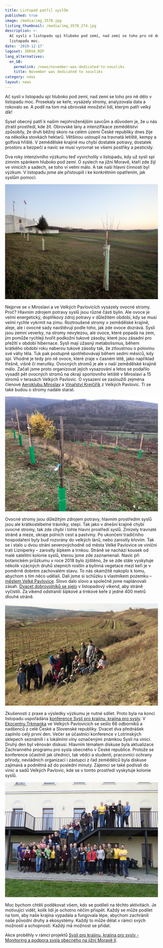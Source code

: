 ```yaml
---
title: Listopad patřil syslům
published: true
image: /media/img_3578.jpg
listing_thumbnail: /media/img_3578_274.jpg
description: >-
  Ač sysli v listopadu spí hluboko pod zemí, nad zemí se toho pro ně dělo v
  listopadu moc. 
date: '2019-12-17'
logoset: IRRVA_MZP
lang_alternatives:
  en_GB:
    permalink: /news/november-was-dedicated-to-sousliks
    title: November was dedicated to sousliks
category: news
layout: news
---
```

Ač sysli v listopadu spí hluboko pod zemí, nad zemí se toho pro ně dělo v listopadu moc. Prosekaly se keře, vysázely stromy, analyzovala data a rokovalo se. A podíl na tom má obrovské množství lidí, kterým patří velký dík!

Sysel obecný patří k našim nejohroženějším savcům a důvodem je, že u nás ztratil prostředí, kde žít. Obrovské lány a intenzifikace zemědělství způsobily, že druh běžný skoro na celém území České republiky dnes žije na několika stovkách hektarů. Většinou ustoupil na travnatá letiště, kempy a golfová hřiště. V zemědělské krajině mu chybí dostatek potravy, dostatek prostoru a bezpečí a navíc se musí vyrovnat se všemi postřiky a pesticidy. 

Dva roky intenzivního výzkumu teď vyvrcholily v listopadu, kdy už sysli spí zimním spánkem hluboko pod zemí. O syslech na jižní Moravě, kteří zde žijí ve vinicích a sadech, se toho ví velmi málo. A tak naší hlavní činností byl výzkum. V listopadu jsme ale přistoupili i ke konkrétním opatřením, jak syslům pomoci.

![Ovocné stromy na letišti v Miroslavi](/media/pc100369.jpg "Ovocné stromy pro sysly na sportovním letišti v Miroslavi")

Nejprve se v Miroslavi a ve Velkých Pavlovicích vysázely ovocné stromy. Proč? Hlavním zdrojem potravy syslů jsou různé části bylin. Ale ovoce je velmi energetický, doplňkový zdroj potravy v důležitém období, kdy se musí velmi rychle vykrmit na zimu. Roztroušené stromy v zemědělské krajině, aleje, ale i ovocné sady navštěvují podle toho, jak zde ovoce dozrává. Sysli jsou zemní veverky, na stromy nevylezou, ale ovoce, které popadá na zem, jim pomůže rychleji tvořit podkožní tukové zásoby, které jsou zásadní pro přežití v období hibernace. Sysli mají úžasný metabolismus, během krátkého období roku naberou tukové zásoby tak, že ztloustnou o polovinu své váhy těla. Tuk pak postupně spotřebovávají během sedmi měsíců, kdy spí. Vhodné je tedy pro ně ovoce, které zraje v časném létě, jako například třešně, višně či meruňky. Ovocných stromů je ale v naší zemědělské krajině málo. Začali jsme proto organizovat jejich vysazování a letos se podařilo vysadit pět ovocných stromů na okraji sportovního letiště v Miroslavi a 15 stromů v terasách Velkých Pavlovic. O vysazení se zasloužili zejména členové [Aeroklubu Miroslav](https://aeroklub-miroslav.webnode.cz/) a [Vinařství Krejčiřík](http://www.vinarstvi-krejcirik.cz/) z Velkých Pavlovic. Ti se také budou o stromy nadále starat. 

![Ovocné stromy ve Velkých Pavlovicích](/media/img_3579.jpg "Ovocné stromy pro sysly ve Velkých Pavlovicích")

Ovocné stromy jsou důležitým zdrojem potravy, hlavním prostředím syslů jsou ale krátkostébelné trávníky, stepi. Tak jako v dnešní krajině chybí ovocné stromy, tak zde chybí i tohle hlavní prostředí syslů. Zmizely travnaté stráně a meze, okraje polních cest a pastviny. Po ukončení tradičního hospodaření byly buď rozorány do velkých lánů, nebo zarostly křovím. Tak se i stalo u dvou strání severovýchodně od města Velké Pavlovice ve viniční trati Lizniperky – zarostly šípkem a trnkou. Stráně se nachází kousek od malé satelitní kolonie syslů, kterou jsme zde zaznamenali. Navíc při botanickém průzkumu v roce 2018 bylo zjištěno, že se zde stále vyskytuje několik vzácných druhů stepních rostlin a bylinná vegetace mezi keři je v poměrně dobrém zachovalém stavu. To nás okamžitě nakoplo k tomu, abychom s tím něco udělali. Dali jsme si schůzku s vlastníkem pozemku – [městem Velké Pavlovice](http://www.velke-pavlovice.cz/). Slovo dalo slovo a společně jsme naplánovali zásah. [Dvacet dobrovolníků se sjelo](https://www.syslinavinici.cz/news/stráně-v-lizniperkách) v listopadový víkend, aby stráně vyčistili. Za víkend odstranili šípkové a trnkové keře z jedné 400 metrů dlouhé stráně. 

![Pracovní tým na stráni](/media/img_3704.jpg "Pracovní tým na prosekané stráni, Velké Pavlovice")

Zkušenosti z praxe a výsledky výzkumu je nutné sdílet. Proto byla na konci listopadu uspořádána [konference Sysli pro krajinu, krajina pro sysly](https://www.syslinavinici.cz/news/konference-sysli-pro-krajinu-krajina-pro-sysly). V [Ekocentru Trkmanka](https://www.ekocentrum-trkmanka.com/) ve Velkých Pavlovicích se sešlo 66 odborníků a nadšenců z celé České a Slovenské republiky. Dvacet dva přednášek zaplnilo celý první den. Večer se účastníci konference v Lotrinských sklepech seznámili i s lokálními víny označenými známkou Sysli na vinici. Druhý den byl věnován diskusi. Hlavním tématem diskuse byla aktualizace Záchranného programu pro sysla obecného v České republice. Protože se konference účastnili jak úředníci, tak vědci a studenti, pracovníci ochrany přírody, nevládních organizací i zástupci z řad zemědělců byla diskuse zajímavá a podnětná až do poslední minuty. Zájemci se také podívali do vinic a sadů Velkých Pavlovic, kde se v tomto prostředí vyskytuje kolonie syslů. 

![účastníci konference Sysli pro krajinu, krajina pro sysly](/media/dscn3633.jpg "účastníci konference Sysli pro krajinu, krajina pro sysly")

Moc bychom chtěli poděkovat všem, kdo se podíleli na těchto aktivitách. Je motivující vidět, kolik lidí je ochotno něčím přispět. Každý se může podílet na tom, aby naše krajina vypadala a fungovala lépe, abychom zachránili naše původní druhy a ekosystémy. Každý to může dělat v rámci svých možností a schopností. Každý má možnost se přidat.

Akce proběhly v rámci projektů [Sysli pro krajinu, krajina pro sysly - Monitoring a podpora sysla obecného na jižní Moravě II](https://www.alkawildlife.eu/projects/sysli-pro-krajinu-krajina-pro-sysly).

